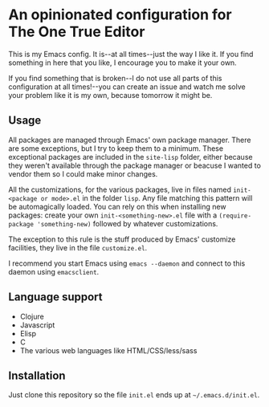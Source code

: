 # An opinionated configuration for The One True Editor

This is my Emacs config.  It is--at all times--just the way I like it.  If you find something in here that you like, I encourage you to make it your own.

If you find something that is broken--I do not use all parts of this configuration at all times!--you can create an issue and watch me solve your problem like it is my own, because tomorrow it might be.

## Usage

All packages are managed through Emacs' own package manager.  There are some exceptions, but I try to keep them to a minimum.  These exceptional packages are included in the `site-lisp` folder, either because they weren't available through the package manager or beacuse I wanted to vendor them so I could make minor changes.

All the customizations, for the various packages, live in files named `init-<package or mode>.el` in the folder `lisp`.  Any file matching this pattern will be automagically loaded.  You can rely on this when installing new packages: create your own `init-<something-new>.el` file with a `(require-package 'something-new)` followed by whatever customizations.

The exception to this rule is the stuff produced by Emacs' customize facilities, they live in the file `customize.el`.

I recommend you start Emacs using `emacs --daemon` and connect to this daemon using `emacsclient`.

## Language support

* Clojure
* Javascript
* Elisp
* C
* The various web languages like HTML/CSS/less/sass

## Installation

Just clone this repository so the file `init.el` ends up at `~/.emacs.d/init.el`.
